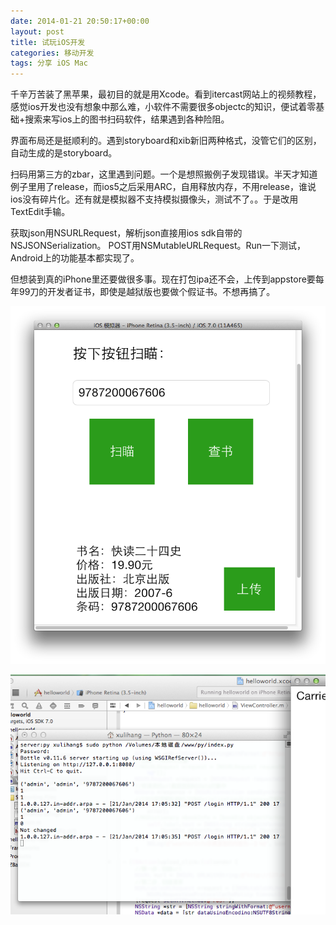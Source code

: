 ```yaml
---
date: 2014-01-21 20:50:17+00:00
layout: post
title: 试玩iOS开发
categories: 移动开发
tags: 分享 iOS Mac
---
```


千辛万苦装了黑苹果，最初目的就是用Xcode。看到itercast网站上的视频教程，感觉ios开发也没有想象中那么难，小软件不需要很多objectc的知识，便试着零基础+搜索来写ios上的图书扫码软件，结果遇到各种险阻。

界面布局还是挺顺利的。遇到storyboard和xib新旧两种格式，没管它们的区别，自动生成的是storyboard。

扫码用第三方的zbar，这里遇到问题。一个是想照搬例子发现错误。半天才知道例子里用了release，而ios5之后采用ARC，自用释放内存，不用release，谁说ios没有碎片化。还有就是模拟器不支持模拟摄像头，测试不了。。于是改用TextEdit手输。

获取json用NSURLRequest，解析json直接用ios sdk自带的NSJSONSerialization。
POST用NSMutableURLRequest。Run一下测试，Android上的功能基本都实现了。

但想装到真的iPhone里还要做很多事。现在打包ipa还不会，上传到appstore要每年99刀的开发者证书，即使是越狱版也要做个假证书。不想再搞了。

![](https://github.com/xulihang/xulihang.github.io/raw/master/album/ios/1.png)

![](https://github.com/xulihang/xulihang.github.io/raw/master/album/ios/2.png)

